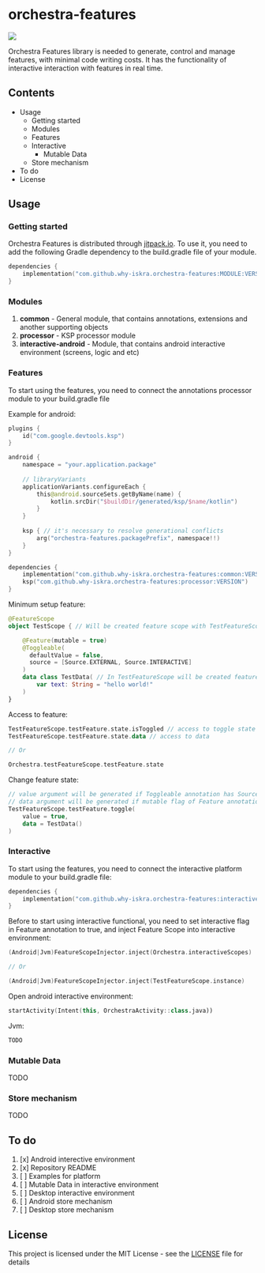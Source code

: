 # orchestra-features
[![](https://jitpack.io/v/why-iskra/orchestra-features.svg)](https://jitpack.io/#why-iskra/orchestra-features)

Orchestra Features library is needed to generate, control and manage features, with minimal code writing costs. It has the functionality of interactive interaction with features in real time.

## Сontents
- Usage
  - Getting started
  - Modules
  - Features
  - Interactive
    - Mutable Data
  - Store mechanism
- To do
- License

## Usage
### Getting started
Orchestra Features is distributed through [jitpack.io](https://jitpack.io/#why-iskra/orchestra-features).
To use it, you need to add the following Gradle dependency to the build.gradle file of your module.

```kotlin
dependencies {
    implementation("com.github.why-iskra.orchestra-features:MODULE:VERSION")
}
```

### Modules
1. **common** - General module, that contains annotations, extensions and another supporting objects
2. **processor** - KSP processor module
3. **interactive-android** - Module, that contains android interactive environment (screens, logic and etc)

### Features
To start using the features, you need to connect the annotations processor module to your build.gradle file

Example for android:
```kotlin
plugins {
    id("com.google.devtools.ksp")
}

android {
    namespace = "your.application.package"
    
    // libraryVariants
    applicationVariants.configureEach {
        this@android.sourceSets.getByName(name) {
            kotlin.srcDir("$buildDir/generated/ksp/$name/kotlin")
        }
    }
    
    ksp { // it's necessary to resolve generational conflicts
        arg("orchestra-features.packagePrefix", namespace!!)
    }
}

dependencies {
    implementation("com.github.why-iskra.orchestra-features:common:VERSION")
    ksp("com.github.why-iskra.orchestra-features:processor:VERSION")
}
```

Minimum setup feature:
```kotlin
@FeatureScope
object TestScope { // Will be created feature scope with TestFeatureScope

    @Feature(mutable = true)
    @Toggleable(
      defaultValue = false,
      source = [Source.EXTERNAL, Source.INTERACTIVE]
    )
    data class TestData( // In TestFeatureScope will be created feature with name testFeature
        var text: String = "hello world!"
    )
}
```

Access to feature:
```kotlin
TestFeatureScope.testFeature.state.isToggled // access to toggle state
TestFeatureScope.testFeature.state.data // access to data

// Or

Orchestra.testFeatureScope.testFeature.state
```

Change feature state:
```kotlin
// value argument will be generated if Toggleable annotation has Source.EXTERNAL 
// data argument will be generated if mutable flag of Feature annotation is true
TestFeatureScope.testFeature.toggle(
    value = true,
    data = TestData()
)
```

### Interactive
To start using the features, you need to connect the interactive platform module to your build.gradle file:
```kotlin
dependencies {
    implementation("com.github.why-iskra.orchestra-features:interactive-(android|jvm):VERSION")
}
```

Before to start using interactive functional, you need to set interactive flag in Feature annotation to true, and inject Feature Scope into interactive environment:

```kotlin
(Android|Jvm)FeatureScopeInjector.inject(Orchestra.interactiveScopes)

// Or

(Android|Jvm)FeatureScopeInjector.inject(TestFeatureScope.instance)
```

Open android interactive environment:
```kotlin
startActivity(Intent(this, OrchestraActivity::class.java))
```

Jvm:
```kotlin
TODO
```

### Mutable Data
TODO

### Store mechanism
TODO

## To do
1. [x] Android interective environment
2. [x] Repository README
3. [ ] Examples for platform
4. [ ] Mutable Data in interactive environment
5. [ ] Desktop interactive environment
6. [ ] Android store mechanism
7. [ ] Desktop store mechanism

## License
This project is licensed under the MIT License - see the [LICENSE](LICENSE) file for details
